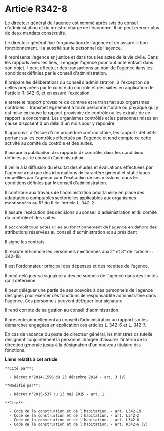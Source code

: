 # Article R342-8

Le directeur général de l'agence est nommé après avis du conseil d'administration et du ministre chargé de l'économie. Il ne
peut exercer plus de deux mandats consécutifs. 

Le directeur général fixe l'organisation de l'agence et en assure le bon fonctionnement. Il a autorité sur le personnel de
l'agence. 

Il représente l'agence en justice et dans tous les actes de la vie civile. Dans les rapports avec les tiers, il engage
l'agence pour tout acte entrant dans son objet. Il peut effectuer des transactions au nom de l'agence dans les conditions
définies par le conseil d'administration. 

Il prépare les délibérations du conseil d'administration, à l'exception de celles préparées par le comité du contrôle et des
suites en application de l'article R. 342-6, et en assure l'exécution. 

Il arrête le rapport provisoire de contrôle et le transmet aux organismes contrôlés. Il transmet également à toute personne
morale ou physique qui y est mise en cause le rapport provisoire de contrôle ou les extraits de ce rapport la concernant. Les
organismes contrôlés et les personnes mises en cause disposent d'un délai d'un mois pour y répondre.  

Il approuve, à l'issue d'une procédure contradictoire, les rapports définitifs portant sur les contrôles effectués par
l'agence et rend compte de cette activité au comité du contrôle et des suites. 

Il assure la publication des rapports de contrôle, dans les conditions définies par le conseil d'administration. 

Il veille à la diffusion du résultat des études et évaluations effectuées par l'agence ainsi que des informations de
caractère général et statistiques recueillies par l'agence pour l'exécution de ses missions, dans les conditions définies par
le conseil d'administration. 

Il contribue aux travaux de l'administration pour la mise en place des adaptations comptables sectorielles applicables aux
organismes mentionnées au 5° du II de l'article L. 342-2. 

Il assure l'exécution des décisions du conseil d'administration et du comité du contrôle et des suites. 

Il accomplit tous actes utiles au fonctionnement de l'agence en dehors des attributions réservées au conseil d'administration
et au président. 

Il signe les contrats. 

Il recrute et licencie les personnels mentionnés aux 2° et 3° de l'article L. 342-19. 

Il est l'ordonnateur principal des dépenses et des recettes de l'agence. 

Il peut déléguer sa signature à des personnels de l'agence dans des limites qu'il détermine. 

Il peut déléguer une partie de ses pouvoirs à des personnels de l'agence désignés pour exercer des fonctions de
responsabilité administrative dans l'agence. Ces personnels peuvent déléguer leur signature. 

Il rend compte de sa gestion au conseil d'administration. 

Il présente annuellement au conseil d'administration un rapport sur les démarches engagées en application des articles L.
342-6 et L. 342-7.

En cas de vacance du poste de directeur général, les ministres de tutelle désignent conjointement la personne chargée
d'assurer l'intérim de la direction générale jusqu'à la désignation d'un nouveau titulaire des fonctions.

**Liens relatifs à cet article**

	**Cité par**:

	  - Décret n°2014-1596 du 23 décembre 2014 - art. 3 (V)

	**Modifié par**:

	  - Décret n°2015-537 du 13 mai 2015 - art. 1

	**Cite**:

	  - Code de la construction et de l'habitation. - art. L342-19
	  - Code de la construction et de l'habitation. - art. L342-2
	  - Code de la construction et de l'habitation. - art. L342-6
	  - Code de la construction et de l'habitation. - art. R342-6 (V)
